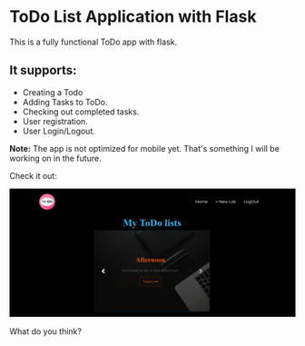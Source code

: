# ToDo List Application with Flask

This is a fully functional ToDo app with flask.
## It supports:
* Creating a Todo
* Adding Tasks to ToDo.
* Checking out completed tasks.
* User registration.
* User Login/Logout.

**Note:** The app is not optimized for mobile yet. 
That's something I will be working on in the future.

Check it out:

![Screenshot](./screenshot.png)

What do you think?